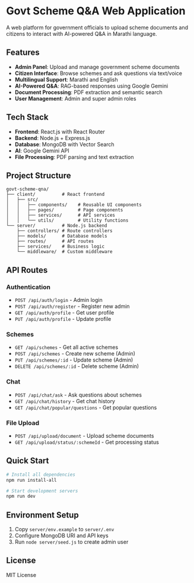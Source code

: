# Govt Scheme Q&A Web Application

A web platform for government officials to upload scheme documents and citizens to interact with AI-powered Q&A in Marathi language.

## Features

- **Admin Panel**: Upload and manage government scheme documents
- **Citizen Interface**: Browse schemes and ask questions via text/voice
- **Multilingual Support**: Marathi and English
- **AI-Powered Q&A**: RAG-based responses using Google Gemini
- **Document Processing**: PDF extraction and semantic search
- **User Management**: Admin and super admin roles

## Tech Stack

- **Frontend**: React.js with React Router
- **Backend**: Node.js + Express.js
- **Database**: MongoDB with Vector Search
- **AI**: Google Gemini API
- **File Processing**: PDF parsing and text extraction

## Project Structure

```
govt-scheme-qna/
├── client/          # React frontend
│   ├── src/
│   │   ├── components/    # Reusable UI components
│   │   ├── pages/         # Page components
│   │   ├── services/      # API services
│   │   └── utils/         # Utility functions
└── server/          # Node.js backend
    ├── controllers/ # Route controllers
    ├── models/      # Database models
    ├── routes/      # API routes
    ├── services/    # Business logic
    └── middleware/  # Custom middleware
```

## API Routes

### Authentication
- `POST /api/auth/login` - Admin login
- `POST /api/auth/register` - Register new admin
- `GET /api/auth/profile` - Get user profile
- `PUT /api/auth/profile` - Update profile

### Schemes
- `GET /api/schemes` - Get all active schemes
- `POST /api/schemes` - Create new scheme (Admin)
- `PUT /api/schemes/:id` - Update scheme (Admin)
- `DELETE /api/schemes/:id` - Delete scheme (Admin)

### Chat
- `POST /api/chat/ask` - Ask questions about schemes
- `GET /api/chat/history` - Get chat history
- `GET /api/chat/popular/questions` - Get popular questions

### File Upload
- `POST /api/upload/document` - Upload scheme documents
- `GET /api/upload/status/:schemeId` - Get processing status

## Quick Start

```bash
# Install all dependencies
npm run install-all

# Start development servers
npm run dev
```

## Environment Setup

1. Copy `server/env.example` to `server/.env`
2. Configure MongoDB URI and API keys
3. Run `node server/seed.js` to create admin user

## License

MIT License